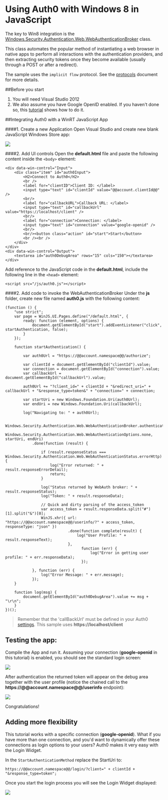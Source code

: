 # Using Auth0 with Windows 8 in JavaScript

The key to Win8 integration is the [Windows.Security.Authentication.Web.WebAuthenticationBroker](http://msdn.microsoft.com/en-US/library/windows/apps/windows.security.authentication.web.webauthenticationbroker) class.

This class automates the popular method of instantiating a web browser in native apps to perform all interactions with the authentication providers, and then extracting security tokens once they become available (usually through a POST or after a redirect).

The sample uses the `implicit flow` protocol. See the [protocols](protocols) document for more details.

##Before you start

1. You will need Visual Studio 2012
2. We also assume you have Google OpenID enabled. If you haven't done so, this [tutorial](enable-simple-connection) shows how to do it.

##Integrating Auth0 with a WinRT JavaScript App

####1. Create a new Application
Open Visual Studio and create new blank JavaScript Windows Store app:

![](img/win8-step1.png)

####2. Add UI controls
Open the __default.html__ file and paste the following content inside the `<body>` element:

	<div data-win-control="Input">
        <div class="item" id="auth0Input">
            <H2>Connect to Auth0</H2>
            <br />
            <label for="clientID">Client ID: </label>
            <input type="text" id="clientId" value="@@account.clientId@@" />
            <br/>
            <label for="callbackURL">Callback URL: </label>
            <input type="text" id="callbackUrl" value="https://localhost/client" />
            <br/>
            <label for="connection">Connection: </label>
            <input type="text" id="connection" value="google-openid" />
            <br/>
            <br/><button class="action" id="start">Start</button>
            <br /><br />
        </div>
    </div>
    <div data-win-control="Output">
		<textarea id="auth0DebugArea" rows="15" cols="150"></textarea>
    </div>

Add reference to the JavaScript code in the __default.html__, include the following line in the `<head>` element: 

    <script src="/js/auth0.js"></script>

####2. Add code to invoke the WebAuthenticationBroker
Under the __js__ folder, create new file named __auth0.js__ with the following content:

	(function () {
	    "use strict";
	    var page = WinJS.UI.Pages.define("/default.html", {
	        ready: function (element, options) {
	            document.getElementById("start").addEventListener("click", startAuthentication, false);
	        }
	    });

	    function startAuthentication() {

	        var auth0Url = "https://@@account.namespace@@/authorize";

	        var clientId = document.getElementById("clientId").value;
	        var connection = document.getElementById("connection").value;
	        var callbackUrl = document.getElementById("callbackUrl").value;

	        auth0Url += "?client_id=" + clientId + "&redirect_uri=" + callbackUrl + "&response_type=token&" + "connection=" + connection;

	        var startUri = new Windows.Foundation.Uri(auth0Url);
	        var endUri = new Windows.Foundation.Uri(callbackUrl);

	        log("Navigating to: " + auth0Url);

	        Windows.Security.Authentication.Web.WebAuthenticationBroker.authenticateAsync(
	            Windows.Security.Authentication.Web.WebAuthenticationOptions.none, startUri, endUri)
	            .done(function (result) {

	                if (result.responseStatus === Windows.Security.Authentication.Web.WebAuthenticationStatus.errorHttp) {
	                    log("Error returned: " + result.responseErrorDetail);
	                    return;
	                }

	                log("Status returned by WebAuth broker: " + result.responseStatus);
	                log("Token: " + result.responseData);

	                // Quick and dirty parsing of the access_token
	                var access_token = result.responseData.split("#")[1].split("&")[0];
	                WinJS.xhr({ url: "https://@@account.namespace@@/userinfo/?" + access_token, responseType: "json" })
	                            .done(function complete(result) {
	                                log("User Profile: " + result.responseText);
	                            },
	                                  function (err) {
	                                      log("Error in getting user profile: " + err.responseData);
	                                  });

	            }, function (err) {
	                log("Error Message: " + err.message);
	            });
	    }

	    function log(msg) {
	        document.getElementById("auth0DebugArea").value += msg + "\r\n";
	    }
	})();

> Remember that the 'callBackUrl' must be defined in your Auth0 [settings](https://app.auth0.com/#/settings). This sample uses __https://localhost/client__

## Testing the app:

Compile the App and run it. Assuming your connection (__google-openid__ in this tutorial) is enabled, you should see the standard login screen:

![](img/win8-step2.png) 

After authentication the returned token will appear on the debug area together with the user profile (notice the chained call to the __https://@@account.namespace@@/userinfo__ endpoint):

![](img/win8-step3.png) 

Congratulations! 

## Adding more flexibility
This tutorial works with a specific connection (__google-openid__). What if you have more than one connection, and you'd want to dynamically offer these connections as login options to your users? Auth0 makes it very easy with the Login Widget. 

In the `StartAuthenticationMethod` replace the StartUri to:

	https://@@account.namespace@@/login/?client=" + clientId + "&response_type=token";

Once you start the login process you will see the Login Widget displayed:

![](img/win8-step4.png)

